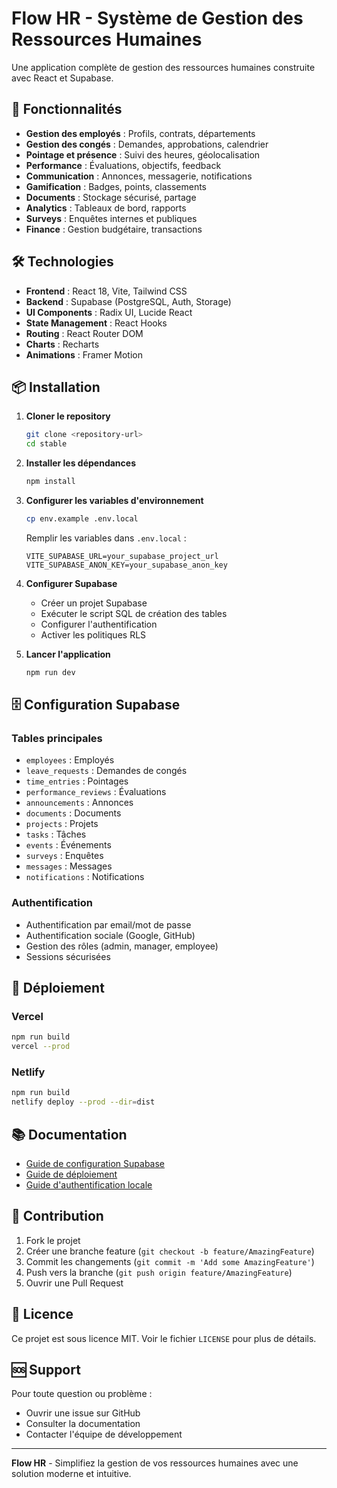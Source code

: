 # Flow HR - Système de Gestion des Ressources Humaines

Une application complète de gestion des ressources humaines construite avec React et Supabase.

## 🚀 Fonctionnalités

- **Gestion des employés** : Profils, contrats, départements
- **Gestion des congés** : Demandes, approbations, calendrier
- **Pointage et présence** : Suivi des heures, géolocalisation
- **Performance** : Évaluations, objectifs, feedback
- **Communication** : Annonces, messagerie, notifications
- **Gamification** : Badges, points, classements
- **Documents** : Stockage sécurisé, partage
- **Analytics** : Tableaux de bord, rapports
- **Surveys** : Enquêtes internes et publiques
- **Finance** : Gestion budgétaire, transactions

## 🛠️ Technologies

- **Frontend** : React 18, Vite, Tailwind CSS
- **Backend** : Supabase (PostgreSQL, Auth, Storage)
- **UI Components** : Radix UI, Lucide React
- **State Management** : React Hooks
- **Routing** : React Router DOM
- **Charts** : Recharts
- **Animations** : Framer Motion

## 📦 Installation

1. **Cloner le repository**
   ```bash
   git clone <repository-url>
   cd stable
   ```

2. **Installer les dépendances**
   ```bash
   npm install
   ```

3. **Configurer les variables d'environnement**
   ```bash
   cp env.example .env.local
   ```
   
   Remplir les variables dans `.env.local` :
   ```env
   VITE_SUPABASE_URL=your_supabase_project_url
   VITE_SUPABASE_ANON_KEY=your_supabase_anon_key
   ```

4. **Configurer Supabase**
   - Créer un projet Supabase
   - Exécuter le script SQL de création des tables
   - Configurer l'authentification
   - Activer les politiques RLS

5. **Lancer l'application**
   ```bash
   npm run dev
   ```

## 🗄️ Configuration Supabase

### Tables principales

- `employees` : Employés
- `leave_requests` : Demandes de congés
- `time_entries` : Pointages
- `performance_reviews` : Évaluations
- `announcements` : Annonces
- `documents` : Documents
- `projects` : Projets
- `tasks` : Tâches
- `events` : Événements
- `surveys` : Enquêtes
- `messages` : Messages
- `notifications` : Notifications

### Authentification

- Authentification par email/mot de passe
- Authentification sociale (Google, GitHub)
- Gestion des rôles (admin, manager, employee)
- Sessions sécurisées

## 🚀 Déploiement

### Vercel
```bash
npm run build
vercel --prod
```

### Netlify
```bash
npm run build
netlify deploy --prod --dir=dist
```

## 📚 Documentation

- [Guide de configuration Supabase](SUPABASE_SETUP.md)
- [Guide de déploiement](DEPLOYMENT_GUIDE.md)
- [Guide d'authentification locale](LOCAL_AUTH_GUIDE.md)

## 🤝 Contribution

1. Fork le projet
2. Créer une branche feature (`git checkout -b feature/AmazingFeature`)
3. Commit les changements (`git commit -m 'Add some AmazingFeature'`)
4. Push vers la branche (`git push origin feature/AmazingFeature`)
5. Ouvrir une Pull Request

## 📄 Licence

Ce projet est sous licence MIT. Voir le fichier `LICENSE` pour plus de détails.

## 🆘 Support

Pour toute question ou problème :
- Ouvrir une issue sur GitHub
- Consulter la documentation
- Contacter l'équipe de développement

---

**Flow HR** - Simplifiez la gestion de vos ressources humaines avec une solution moderne et intuitive.